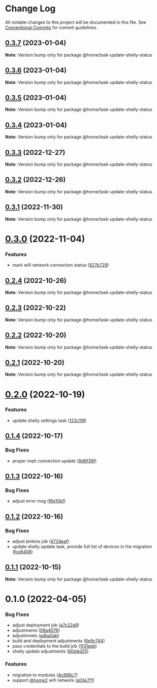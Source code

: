 # Change Log

All notable changes to this project will be documented in this file.
See [Conventional Commits](https://conventionalcommits.org) for commit guidelines.

## [0.3.7](https://github.com/mariusz-kabala/homeAutomation/compare/@home/task-update-shelly-status@0.3.6...@home/task-update-shelly-status@0.3.7) (2023-01-04)

**Note:** Version bump only for package @home/task-update-shelly-status





## [0.3.6](https://github.com/mariusz-kabala/homeAutomation/compare/@home/task-update-shelly-status@0.3.5...@home/task-update-shelly-status@0.3.6) (2023-01-04)

**Note:** Version bump only for package @home/task-update-shelly-status





## [0.3.5](https://github.com/mariusz-kabala/homeAutomation/compare/@home/task-update-shelly-status@0.3.4...@home/task-update-shelly-status@0.3.5) (2023-01-04)

**Note:** Version bump only for package @home/task-update-shelly-status





## [0.3.4](https://github.com/mariusz-kabala/homeAutomation/compare/@home/task-update-shelly-status@0.3.3...@home/task-update-shelly-status@0.3.4) (2023-01-04)

**Note:** Version bump only for package @home/task-update-shelly-status





## [0.3.3](https://github.com/mariusz-kabala/homeAutomation/compare/@home/task-update-shelly-status@0.3.2...@home/task-update-shelly-status@0.3.3) (2022-12-27)

**Note:** Version bump only for package @home/task-update-shelly-status





## [0.3.2](https://github.com/mariusz-kabala/homeAutomation/compare/@home/task-update-shelly-status@0.3.1...@home/task-update-shelly-status@0.3.2) (2022-12-26)

**Note:** Version bump only for package @home/task-update-shelly-status





## [0.3.1](https://github.com/mariusz-kabala/homeAutomation/compare/@home/task-update-shelly-status@0.3.0...@home/task-update-shelly-status@0.3.1) (2022-11-30)

**Note:** Version bump only for package @home/task-update-shelly-status





# [0.3.0](https://github.com/mariusz-kabala/homeAutomation/compare/@home/task-update-shelly-status@0.2.4...@home/task-update-shelly-status@0.3.0) (2022-11-04)


### Features

* mark wifi network connection status ([827b729](https://github.com/mariusz-kabala/homeAutomation/commit/827b729c6152397b770b12c3277e09a2f17713d6))





## [0.2.4](https://github.com/mariusz-kabala/homeAutomation/compare/@home/task-update-shelly-status@0.2.3...@home/task-update-shelly-status@0.2.4) (2022-10-26)

**Note:** Version bump only for package @home/task-update-shelly-status





## [0.2.3](https://github.com/mariusz-kabala/homeAutomation/compare/@home/task-update-shelly-status@0.2.2...@home/task-update-shelly-status@0.2.3) (2022-10-22)

**Note:** Version bump only for package @home/task-update-shelly-status





## [0.2.2](https://github.com/mariusz-kabala/homeAutomation/compare/@home/task-update-shelly-status@0.2.1...@home/task-update-shelly-status@0.2.2) (2022-10-20)

**Note:** Version bump only for package @home/task-update-shelly-status





## [0.2.1](https://github.com/mariusz-kabala/homeAutomation/compare/@home/task-update-shelly-status@0.2.0...@home/task-update-shelly-status@0.2.1) (2022-10-20)

**Note:** Version bump only for package @home/task-update-shelly-status





# [0.2.0](https://github.com/mariusz-kabala/homeAutomation/compare/@home/task-update-shelly-status@0.1.4...@home/task-update-shelly-status@0.2.0) (2022-10-19)


### Features

* update shelly settings task ([123c1f9](https://github.com/mariusz-kabala/homeAutomation/commit/123c1f94e2abc6f1b4440d3dc71446d51a83ebd3))





## [0.1.4](https://github.com/mariusz-kabala/homeAutomation/compare/@home/task-update-shelly-status@0.1.3...@home/task-update-shelly-status@0.1.4) (2022-10-17)


### Bug Fixes

* proper mqtt connection update ([9d9f39f](https://github.com/mariusz-kabala/homeAutomation/commit/9d9f39fc1c9ff1249d4c0b90d6b2d91930c59462))





## [0.1.3](https://github.com/mariusz-kabala/homeAutomation/compare/@home/task-update-shelly-status@0.1.2...@home/task-update-shelly-status@0.1.3) (2022-10-16)


### Bug Fixes

* adjust error msg ([f6e10b1](https://github.com/mariusz-kabala/homeAutomation/commit/f6e10b113b41d9fb1d000963a13216aa13812d4e))





## [0.1.2](https://github.com/mariusz-kabala/homeAutomation/compare/@home/task-update-shelly-status@0.1.1...@home/task-update-shelly-status@0.1.2) (2022-10-16)


### Bug Fixes

* adjust jenkins job ([472deaf](https://github.com/mariusz-kabala/homeAutomation/commit/472deaf883709b868df0c52fb0ee38a8c70d514c))
* update shelly update task, provide full list of devices in the migration ([fce8408](https://github.com/mariusz-kabala/homeAutomation/commit/fce8408daa83c1de249eebc269393f4448459ea5))





## [0.1.1](https://github.com/mariusz-kabala/homeAutomation/compare/@home/task-update-shelly-status@0.1.0...@home/task-update-shelly-status@0.1.1) (2022-10-15)

**Note:** Version bump only for package @home/task-update-shelly-status





# 0.1.0 (2022-04-05)


### Bug Fixes

* adjust deployment job ([a7c22a9](https://github.com/mariusz-kabala/homeAutomation/commit/a7c22a9001d21db26026239cf6c1aa6bfc60e945))
* adjustments ([09a4076](https://github.com/mariusz-kabala/homeAutomation/commit/09a4076d3e56d23dcfd50dff2e88f5f4fa68e8c5))
* adjustmnets ([adba5ab](https://github.com/mariusz-kabala/homeAutomation/commit/adba5ab406c8945d9512ae90e982388a09071a0e))
* build and deployment adjustments ([6e9c744](https://github.com/mariusz-kabala/homeAutomation/commit/6e9c74459365e3af3074772c11c9e2b17703234f))
* pass credentials to the build job ([1f31eeb](https://github.com/mariusz-kabala/homeAutomation/commit/1f31eeb860cba617716aa22ce9a9ad644c59e03c))
* shelly update adjustments ([60d4d25](https://github.com/mariusz-kabala/homeAutomation/commit/60d4d253ac8d72e4f2752ce54edf287c071d249b))


### Features

* migration to modules ([4c896c7](https://github.com/mariusz-kabala/homeAutomation/commit/4c896c717bf0123a59caf3e89f96043be72594c2))
* support [@home2](https://github.com/home2) wifi network ([a03e7f1](https://github.com/mariusz-kabala/homeAutomation/commit/a03e7f12c164c929c940326140da6c63b6e41a02))
